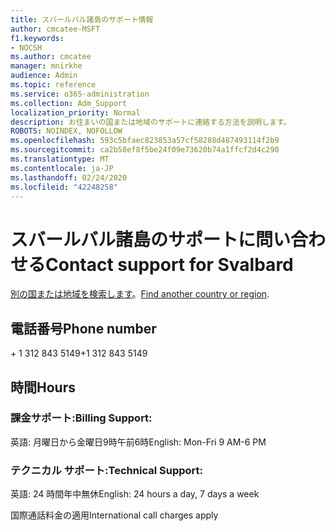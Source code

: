 ```yaml
---
title: スバールバル諸島のサポート情報
author: cmcatee-MSFT
f1.keywords:
- NOCSH
ms.author: cmcatee
manager: mnirkhe
audience: Admin
ms.topic: reference
ms.service: o365-administration
ms.collection: Adm_Support
localization_priority: Normal
description: お住まいの国または地域のサポートに連絡する方法を説明します。
ROBOTS: NOINDEX, NOFOLLOW
ms.openlocfilehash: 593c5bfaec823853a57cf58288d487493114f2b9
ms.sourcegitcommit: ca2b58ef8f5be24f09e73620b74a1ffcf2d4c290
ms.translationtype: MT
ms.contentlocale: ja-JP
ms.lasthandoff: 02/24/2020
ms.locfileid: "42248258"
---
```

# <a name="contact-support-for-svalbard"></a><span data-ttu-id="5d3aa-103">スバールバル諸島のサポートに問い合わせる</span><span class="sxs-lookup"><span data-stu-id="5d3aa-103">Contact support for Svalbard</span></span>

<span data-ttu-id="5d3aa-104">[別の国または地域を検索します](../contact-support-for-business-products.md)。</span><span class="sxs-lookup"><span data-stu-id="5d3aa-104">[Find another country or region](../contact-support-for-business-products.md).</span></span>

## <a name="phone-number"></a><span data-ttu-id="5d3aa-105">電話番号</span><span class="sxs-lookup"><span data-stu-id="5d3aa-105">Phone number</span></span>
<span data-ttu-id="5d3aa-106">+ 1 312 843 5149</span><span class="sxs-lookup"><span data-stu-id="5d3aa-106">+1 312 843 5149</span></span>

## <a name="hours"></a><span data-ttu-id="5d3aa-107">時間</span><span class="sxs-lookup"><span data-stu-id="5d3aa-107">Hours</span></span>
### <a name="billing-support"></a><span data-ttu-id="5d3aa-108">課金サポート:</span><span class="sxs-lookup"><span data-stu-id="5d3aa-108">Billing Support:</span></span>

<span data-ttu-id="5d3aa-109">英語: 月曜日から金曜日9時午前6時</span><span class="sxs-lookup"><span data-stu-id="5d3aa-109">English: Mon-Fri 9 AM-6 PM</span></span>

### <a name="technical-support"></a><span data-ttu-id="5d3aa-110">テクニカル サポート:</span><span class="sxs-lookup"><span data-stu-id="5d3aa-110">Technical Support:</span></span>

<span data-ttu-id="5d3aa-111">英語: 24 時間年中無休</span><span class="sxs-lookup"><span data-stu-id="5d3aa-111">English: 24 hours a day, 7 days a week</span></span>

<span data-ttu-id="5d3aa-112">国際通話料金の適用</span><span class="sxs-lookup"><span data-stu-id="5d3aa-112">International call charges apply</span></span>